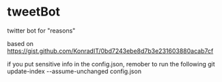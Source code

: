 # tweetBot
twitter bot for "reasons"

based on <https://gist.github.com/KonradIT/0bd7243ebe8d7b3e231603880acab7cf>

if you put sensitive info in the config.json, remober to run the following
git update-index --assume-unchanged config.json
